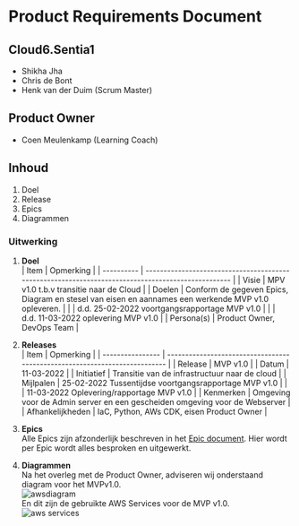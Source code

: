 # Product Requirements Document
## Cloud6.Sentia1
- Shikha Jha
- Chris de Bont
- Henk van der Duim (Scrum Master)

## Product Owner
- Coen Meulenkamp (Learning Coach)

## Inhoud
1. Doel
2. Release
3. Epics
4. Diagrammen

### Uitwerking
1. **Doel**  
   | Item       | Opmerking                                                                                          |
   | ---------- | -------------------------------------------------------------------------------------------------- |
   | Visie      | MPV v1.0 t.b.v transitie naar de Cloud                                                             |
   | Doelen     | Conform de gegeven Epics, Diagram en stesel van eisen en aannames een werkende MVP v1.0 opleveren. |
   |            | d.d. 25-02-2022 voortgangsrapportage MVP v1.0                                                      |
   |            | d.d. 11-03-2022 oplevering MVP v1.0                                                                |
   | Persona(s) | Product Owner, DevOps Team                                                                         |

2. **Releases**  
   | Item             | Opmerking                                                                  |
   | ---------------- | -------------------------------------------------------------------------- |
   | Release          | MVP v1.0                                                                   |
   | Datum            | 11-03-2022                                                                 |
   | Initiatief       | Transitie van de infrastructuur naar de cloud                              |
   | Mijlpalen        | 25-02-2022 Tussentijdse voortgangsrapportage MVP v1.0                      |
   |                  | 11-03-2022 Oplevering/rapportage MVP v1.0                                  |
   | Kenmerken        | Omgeving voor de Admin server en een gescheiden omgeving voor de Webserver |
   | Afhankelijkheden | IaC, Python, AWs CDK, eisen Product Owner                                  |
  
3. **Epics**  
   Alle Epics zijn afzonderlijk beschreven in het [Epic document](../mvpscript/Documentatie/Epic%20Document.md). Hier wordt per Epic wordt alles besproken en uitgewerkt.  
  
4. **Diagrammen**  
Na het overleg met de Product Owner, adviseren wij onderstaand diagram voor het MVPv1.0.  
![awsdiagram](../00_includes/MVP%20v1.0%20(AWS).drawio.png)  
En dit zijn de gebruikte AWS Services voor de MVP v1.0.  
![aws services](../00_includes/MVP%20v1.0%20AWS%20Services.drawio.png)
